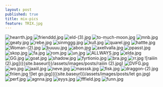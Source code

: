 ```yaml
---
layout: post
published: true
title: mix-pics
feature: TRIX.jpg
---
```

![hearrth.jpg]({{site.baseurl}}/assets/images/posts/hearrth.jpg)
![frienddd.jpg]({{site.baseurl}}/assets/images/posts/frienddd.jpg)
![eld-(3).jpg]({{site.baseurl}}/assets/images/posts/eld-(3).jpg)
![to-much-moon.jpg]({{site.baseurl}}/assets/images/posts/to-much-moon.jpg)
![mnb.jpg]({{site.baseurl}}/assets/images/posts/mnb.jpg)
![geaty.jpg]({{site.baseurl}}/assets/images/posts/geaty.jpg)
![rebe.jpg]({{site.baseurl}}/assets/images/posts/rebe.jpg)
![sinmggg.jpg]({{site.baseurl}}/assets/images/posts/sinmggg.jpg)
![kull.jpg]({{site.baseurl}}/assets/images/posts/kull.jpg)
![quarel.jpg]({{site.baseurl}}/assets/images/posts/quarel.jpg)
![hattte.jpg]({{site.baseurl}}/assets/images/posts/hattte.jpg)
![Woman-(2).jpg]({{site.baseurl}}/assets/images/posts/Woman-(2).jpg)
![buuuu.jpg]({{site.baseurl}}/assets/images/posts/buuuu.jpg)
![abon.jpg]({{site.baseurl}}/assets/images/posts/abon.jpg)
![axellvalla.jpg]({{site.baseurl}}/assets/images/posts/axellvalla.jpg)
![ppasst.jpg]({{site.baseurl}}/assets/images/posts/ppasst.jpg)
![skop.jpg]({{site.baseurl}}/assets/images/posts/skop.jpg)
![fa.jpg]({{site.baseurl}}/assets/images/posts/fa.jpg)
![rom.jpg]({{site.baseurl}}/assets/images/posts/rom.jpg)
![un.jpg]({{site.baseurl}}/assets/images/posts/un.jpg)
![ALLWAYS.jpg]({{site.baseurl}}/assets/images/posts/ALLWAYS.jpg)
![elda.jpg]({{site.baseurl}}/assets/images/posts/elda.jpg)
![GG.jpg]({{site.baseurl}}/assets/images/posts/GG.jpg)
![goat.jpg]({{site.baseurl}}/assets/images/posts/goat.jpg)
![shadow.jpg]({{site.baseurl}}/assets/images/posts/shadow.jpg)
![fyrtionio.jpg]({{site.baseurl}}/assets/images/posts/fyrtionio.jpg)
![bra.jpg]({{site.baseurl}}/assets/images/posts/bra.jpg)
![rr.jpg]({{site.baseurl}}/assets/images/posts/rr.jpg)
![raiiin (2).jpg]({{site.baseurl}}/assets/images/posts/raiiin (2).jpg)
![DVFG.jpg]({{site.baseurl}}/assets/images/posts/DVFG.jpg)
![wo.jpg]({{site.baseurl}}/assets/images/posts/wo.jpg)
![jaaiil.jpg]({{site.baseurl}}/assets/images/posts/jaaiil.jpg)
![neve.jpg]({{site.baseurl}}/assets/images/posts/neve.jpg)
![masssk.jpg]({{site.baseurl}}/assets/images/posts/masssk.jpg)
![fisk.jpg]({{site.baseurl}}/assets/images/posts/fisk.jpg)
![draggon-(2).jpg]({{site.baseurl}}/assets/images/posts/draggon-(2).jpg)
![friien.jpg]({{site.baseurl}}/assets/images/posts/friien.jpg)
![let go.jpg]({{site.baseurl}}/assets/images/posts/let go.jpg)
![perf.jpg]({{site.baseurl}}/assets/images/posts/perf.jpg)
![agnna.jpg]({{site.baseurl}}/assets/images/posts/agnna.jpg)
![eyys.jpg]({{site.baseurl}}/assets/images/posts/eyys.jpg)
![fffield.jpg]({{site.baseurl}}/assets/images/posts/fffield.jpg)
![funn.jpg]({{site.baseurl}}/assets/images/posts/funn.jpg)

